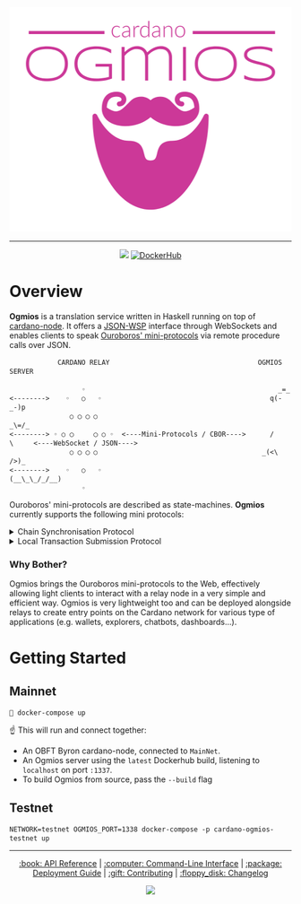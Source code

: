 <p align="center">
  <img src=".github/ogmios.png" height=400 alt="ogmios" />
</p>

---

<p align="center">
  <a href='https://github.com/ktorz/cardano-ogmios/actions?query=workflow%3A"Continuous Integration"'><img src="https://img.shields.io/github/workflow/status/ktorz/cardano-ogmios/Continuous Integration?style=for-the-badge" /></a> <a href="https://hub.docker.com/r/ktorz/ogmios"><img src="https://img.shields.io/docker/image-size/ktorz/ogmios/latest?color=407088&label=%F0%9F%90%B3%20docker&sort=date&style=for-the-badge" alt="DockerHub"/></a>
</p>

# Overview

**Ogmios** is a translation service written in Haskell running on top of [cardano-node](https://github.com/input-output-hk/cardano-node/). It offers a [JSON-WSP](https://en.wikipedia.org/wiki/JSON-WSP) interface through WebSockets and enables clients to speak [Ouroboros' mini-protocols](https://hydra.iohk.io/build/1070091/download/1/network.pdf#chapter.3) via remote procedure calls over JSON.

```
            CARDANO RELAY                                     OGMIOS SERVER

                  ◦                                                _=_
<-------->    ◦   ○   ◦                                          q(-_-)p
               ○ ◯ ◯ ○                                            _\=/_
<--------> ◦ ○ ◯     ◯ ○ ◦  <----Mini-Protocols / CBOR---->      /     \     <----WebSocket / JSON---->
               ○ ◯ ◯ ○                                         _(<\   />)_
<-------->    ◦   ○   ◦                                       (__\_\_/_/__)
                  ◦
```

Ouroboros' mini-protocols are described as state-machines. **Ogmios** currently supports the following mini protocols:

<details>
  <summary>Chain Synchronisation Protocol</summary>

```
 *-----------*                                              | Clients wishing to synchronise blocks from
 | Intersect |◀══════════════════════════════╗              | the chain can use the Chain Sync protocol.
 *-----------*         FindIntersect         ║              |
       │                                     ║              | The protocol is stateful, which means that
       │                                *---------*         | each connection between clients and ogmios
       │ Intersect.{Found,NotFound}     |         |         | has a state: a  cursor locating a point on
       └───────────────────────────────╼|         |         | the chain.
                                        |   Idle  |         |
    ╔═══════════════════════════════════|         |         | Typically, a client will  start by looking
    ║            RequestNext            |         |⇦ START  | for an intersection  between its own local
    ║                                   *---------*         | chain and  the one from the  node / ogmios.
    ▼                                        ╿              |
 *------*       Roll.{Backward,Forward}      │              | Then, it'll simply request the next action
 | Next |────────────────────────────────────┘              | to take: either rolling forward and adding
 *------*                                                   | new blocks, or rolling backward.
```
</details>

<details>

  <summary>Local Transaction Submission Protocol</summary>

```
 *----------*                                                | Transaction submission is pretty simple &
 |   Busy   |◀══════════════════════════════╗                | works by submitting an already serialized
 *----------*            SubmitTx           ║                | and signed UTxO transaction as one single
      │                                     ║                | message.
      │                                *---------*           |
      │                                |         |           | In case of  success, the server returns an
      │                                |         |           | empty  response. Otherwise, it  returns an
      │          SubmitTxResponse      |   Idle  |           | error  with some details  about what  went
      └───────────────────────────────╼|         |           | wrong.
                                       |         |⇦ START    |
                                       *---------*           | Clients must thereby know how to construct
                                                             | valid transactions.
```
</details>

### Why Bother?

Ogmios brings the Ouroboros mini-protocols to the Web, effectively allowing light clients to interact with
a relay node in a very simple and efficient way. Ogmios is very lightweight too and can be deployed alongside
relays to create entry points on the Cardano network for various type of applications (e.g. wallets, explorers,
chatbots, dashboards...).

# Getting Started

## Mainnet

```
🐳 docker-compose up
```

:point_up: This will run and connect together:

- An OBFT Byron cardano-node, connected to `MainNet`.
- An Ogmios server using the `latest` Dockerhub build, listening to `localhost` on port `:1337`.
- To build Ogmios from source, pass the `--build` flag

## Testnet

```
NETWORK=testnet OGMIOS_PORT=1338 docker-compose -p cardano-ogmios-testnet up
```

<hr/>

<p align="center">
  <a href="https://ktorz.github.io/cardano-ogmios/api-reference">:book: API Reference</a>
  |
  <a href="docs/COMMAND_LINE.md">:computer: Command-Line Interface</a>
  |
  <a href="docs/AWS_DEPLOYMENT.md">:package: Deployment Guide</a>
  |
  <a href="CONTRIBUTING.md">:gift: Contributing</a>
  |
  <a href="CHANGELOG.md">:floppy_disk: Changelog</a>
</p>

<p align="center">
  <a href="https://github.com/KtorZ/cardano-ogmios/blob/master/LICENSE"><img src="https://img.shields.io/github/license/KtorZ/cardano-ogmios.svg?style=for-the-badge"/></a>
</p>
